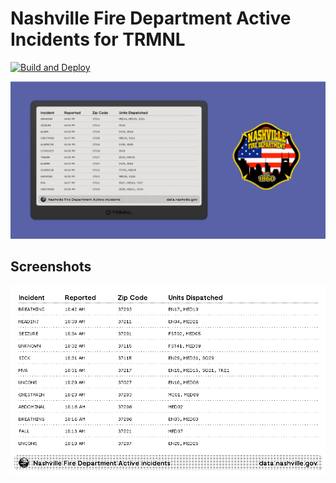 # Nashville Fire Department Active Incidents for TRMNL

[![Build and Deploy](https://github.com/stephenyeargin/trmnl-nfd-incidents/actions/workflows/build.yml/badge.svg)](https://github.com/stephenyeargin/trmnl-nfd-incidents/actions/workflows/build.yml)

![promo](assets/promo.png)

## Screenshots

![screenshot](assets/screenshot.png)
